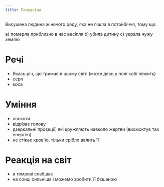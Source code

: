 ```yaml
---
title: Палудніца
---
```


Висушена людина жіночого роду, яка
не пішла в потойбіччя, тому що:

a) померла приблизно в час весілля
b) убила дитину
c) украла чужу землю

# Речі

- Якась річ, що тримає в цьому світі (може десь у полі собі лежить)
- серп
- коса

# Уміння

- лоскоти
- відрізає голову
- дзеркальні проєкції, які кружляють навколо жертви (висмоктує так енергію)
- не стікає кров'ю, тільки срібло валить її

# Реакція на світ

- в темряві слабшає
- на сонці сильніша і можемо зробити її бєшаною
